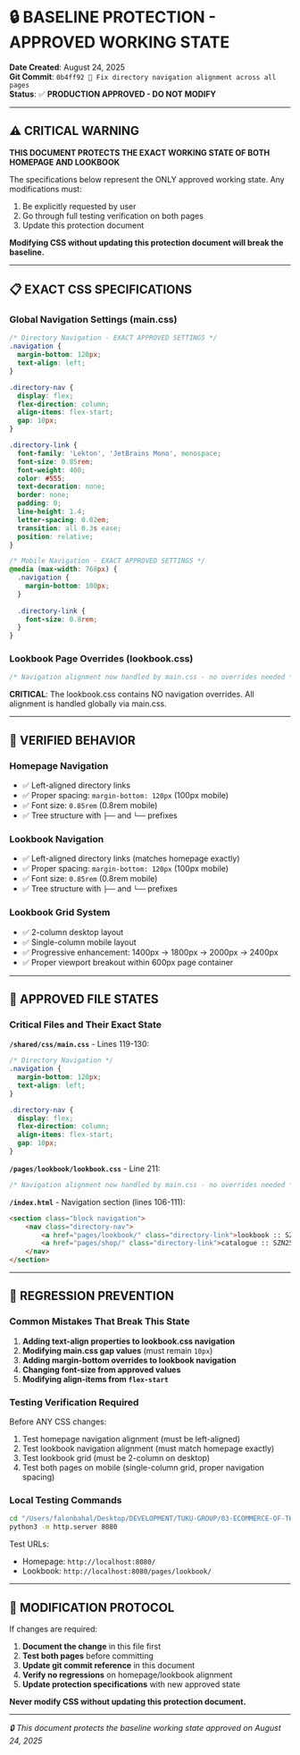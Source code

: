 # 🔒 BASELINE PROTECTION - APPROVED WORKING STATE

**Date Created**: August 24, 2025  
**Git Commit**: `0b4ff92 🎯 Fix directory navigation alignment across all pages`  
**Status**: ✅ **PRODUCTION APPROVED - DO NOT MODIFY**

---

## ⚠️ CRITICAL WARNING

**THIS DOCUMENT PROTECTS THE EXACT WORKING STATE OF BOTH HOMEPAGE AND LOOKBOOK**

The specifications below represent the ONLY approved working state. Any modifications must:
1. Be explicitly requested by user
2. Go through full testing verification on both pages
3. Update this protection document

**Modifying CSS without updating this protection document will break the baseline.**

---

## 📋 EXACT CSS SPECIFICATIONS

### **Global Navigation Settings (main.css)**

```css
/* Directory Navigation - EXACT APPROVED SETTINGS */
.navigation {
  margin-bottom: 120px;
  text-align: left;
}

.directory-nav {
  display: flex;
  flex-direction: column;
  align-items: flex-start;
  gap: 10px;
}

.directory-link {
  font-family: 'Lekton', 'JetBrains Mono', monospace;
  font-size: 0.85rem;
  font-weight: 400;
  color: #555;
  text-decoration: none;
  border: none;
  padding: 0;
  line-height: 1.4;
  letter-spacing: 0.02em;
  transition: all 0.3s ease;
  position: relative;
}

/* Mobile Navigation - EXACT APPROVED SETTINGS */
@media (max-width: 768px) {
  .navigation {
    margin-bottom: 100px;
  }
  
  .directory-link {
    font-size: 0.8rem;
  }
}
```

### **Lookbook Page Overrides (lookbook.css)**

```css
/* Navigation alignment now handled by main.css - no overrides needed */
```

**CRITICAL**: The lookbook.css contains NO navigation overrides. All alignment is handled globally via main.css.

---

## 🎯 VERIFIED BEHAVIOR

### **Homepage Navigation**
- ✅ Left-aligned directory links
- ✅ Proper spacing: `margin-bottom: 120px` (100px mobile)
- ✅ Font size: `0.85rem` (0.8rem mobile)
- ✅ Tree structure with `├──` and `└──` prefixes

### **Lookbook Navigation**
- ✅ Left-aligned directory links (matches homepage exactly)
- ✅ Proper spacing: `margin-bottom: 120px` (100px mobile)
- ✅ Font size: `0.85rem` (0.8rem mobile)
- ✅ Tree structure with `├──` and `└──` prefixes

### **Lookbook Grid System**
- ✅ 2-column desktop layout
- ✅ Single-column mobile layout
- ✅ Progressive enhancement: 1400px → 1800px → 2000px → 2400px
- ✅ Proper viewport breakout within 600px page container

---

## 📁 APPROVED FILE STATES

### **Critical Files and Their Exact State**

**`/shared/css/main.css`** - Lines 119-130:
```css
/* Directory Navigation */
.navigation {
  margin-bottom: 120px;
  text-align: left;
}

.directory-nav {
  display: flex;
  flex-direction: column;
  align-items: flex-start;
  gap: 10px;
}
```

**`/pages/lookbook/lookbook.css`** - Line 211:
```css
/* Navigation alignment now handled by main.css - no overrides needed */
```

**`/index.html`** - Navigation section (lines 106-111):
```html
<section class="block navigation">
    <nav class="directory-nav">
        <a href="pages/lookbook/" class="directory-link">lookbook :: SZN2526</a>
        <a href="pages/shop/" class="directory-link">catalogue :: SZN2526</a>
    </nav>
</section>
```

---

## 🚨 REGRESSION PREVENTION

### **Common Mistakes That Break This State**
1. **Adding text-align properties to lookbook.css navigation**
2. **Modifying main.css gap values** (must remain `10px`)
3. **Adding margin-bottom overrides to lookbook navigation**
4. **Changing font-size from approved values**
5. **Modifying align-items from `flex-start`**

### **Testing Verification Required**
Before ANY CSS changes:
1. Test homepage navigation alignment (must be left-aligned)
2. Test lookbook navigation alignment (must match homepage exactly)  
3. Test lookbook grid (must be 2-column on desktop)
4. Test both pages on mobile (single-column grid, proper navigation spacing)

### **Local Testing Commands**
```bash
cd "/Users/falonbahal/Desktop/DEVELOPMENT/TUKU-GROUP/03-ECOMMERCE-OF-THE-CULTURE"
python3 -m http.server 8080
```

Test URLs:
- Homepage: `http://localhost:8080/`
- Lookbook: `http://localhost:8080/pages/lookbook/`

---

## 📝 MODIFICATION PROTOCOL

If changes are required:

1. **Document the change** in this file first
2. **Test both pages** before committing
3. **Update git commit reference** in this document
4. **Verify no regressions** on homepage/lookbook alignment
5. **Update protection specifications** with new approved state

**Never modify CSS without updating this protection document.**

---

*🔒 This document protects the baseline working state approved on August 24, 2025*